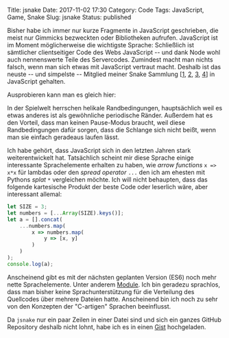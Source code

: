 Title: jsnake
Date: 2017-11-02 17:30
Category: Code
Tags: JavaScript, Game, Snake
Slug: jsnake
Status: published

Bisher habe ich immer nur kurze Fragmente in JavaScript geschrieben, die
meist nur Gimmicks bezweckten oder Bibliotheken aufrufen. JavaScript ist im
Moment möglicherweise die wichtigste Sprache: Schließlich ist sämtlicher
clientseitiger Code des Webs JavaScript -- und dank Node wohl auch nennenswerte
Teile des Servercodes. Zumindest macht man nichts falsch, wenn man sich etwas
mit JavaScript vertraut macht.
Deshalb ist das neuste -- und simpelste -- Mitglied meiner Snake Sammlung
[[1]({filename}/snake.md), [2]({filename}/pysnake.md), [3]({filename}/msnake.md), [4]({filename}/rsnake.md)]
in JavaScript gehalten.

Ausprobieren kann man es gleich hier:

<canvas id="jsnake" class="fixed-size-400 center"></canvas>
<script async src="/js/jsnake/jsnake.js"></script>

In der Spielwelt herrschen helikale Randbedingungen, hauptsächlich weil es etwas
anderes ist als gewöhnliche periodische Ränder. Außerdem hat es den Vorteil,
dass man keinen Pause-Modus braucht, weil diese Randbedingungen dafür sorgen,
dass die Schlange sich nicht beißt, wenn man sie einfach geradeaus laufen lässt.

Ich habe gehört, dass JavaScript sich in den letzten Jahren stark
weiterentwickelt hat. Tatsächlich scheint mir
diese Sprache einige interessante Sprachelemente erhalten zu haben, wie *arrow
functions* `x => x*x` für lambdas oder den *spread operator* `...` den ich am
ehesten mit Pythons *splat* `*` vergleichen möchte.
Ich will nicht behaupten, dass das folgende kartesische Produkt der beste Code
oder leserlich wäre, aber interessant allemal:

```JavaScript
let SIZE = 3;
let numbers = [...Array(SIZE).keys()];
let a = [].concat(
    ...numbers.map(
        x => numbers.map(
            y => [x, y]
        )
    )
);
console.log(a);
```

Anscheinend gibt es mit der nächsten geplanten Version (ES6) noch mehr nette
Sprachelemente. Unter anderem [Module](https://developer.mozilla.org/en-US/docs/Web/JavaScript/Reference/Statements/import).
Ich bin geradezu sprachlos, dass man bisher keine Sprachunterstützung für
die Verteilung des Quellcodes über mehrere Dateien hatte. Anscheinend bin ich
noch zu sehr von den Konzepten der "C-artigen" Sprachen beeinflusst.

Da `jsnake` nur ein paar Zeilen in einer Datei sind und sich ein ganzes GitHub
Repository deshalb nicht lohnt, habe ich es in einen [Gist](https://gist.github.com/surt91/42eb076974e325433b66a5077d4623eb)
hochgeladen.
